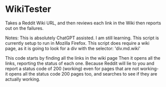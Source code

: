 # WikiTester
Takes a Reddit Wiki URL, and then reviews each link in the Wiki then reports out on the failures. 

Notes:
This is absolutely ChatGPT assisted.
I am still learning. 
This script is currently setup to run in Mozilla Firefox. 
This script does require a wiki page, as it is going to look for a div with the selector:  'div.md.wiki'

This code starts by finding all the links in the wiki page
Then it opens all the links, reporting the status of each one. 
Because Reddit will lie to you and report a status code of 200 (working) even for pages that are not working- it opens all the status code 200 pages too, and searches to see if they are actually working. 

